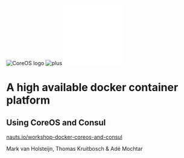 <!-- .element: class="center" -->
![CoreOS logo](http://cdn.nauts.io/img/coreos.svg) <!-- .element: class="noblock" -->
![plus](http://cdn.nauts.io/img/plus.svg) <!-- .element: class="noblock" -->
![Consul logo](images/consul-logo.png) <!-- .element: class="noblock" -->
# A high available docker container platform
## Using CoreOS and Consul

[nauts.io/workshop-docker-coreos-and-consul](http://nauts.io/workshop-docker-coreos-and-consul)

Mark van Holsteijn, Thomas Kruitbosch & Ad&#233; Mochtar
